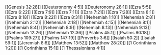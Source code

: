 [[Genesis 32:28]]
[[Deuteronomy 4:5]]
[[Deuteronomy 28:1]]
[[Ezra 5:5]]
[[Ezra 6:22]]
[[Ezra 7:9]]
[[Ezra 7:11]]
[[Ezra 7:21]]
[[Ezra 7:28]]
[[Ezra 8:1]]
[[Ezra 8:18]]
[[Ezra 8:22]]
[[Ezra 8:31]]
[[Nehemiah 1:10]]
[[Nehemiah 2:8]]
[[Nehemiah 2:12]]
[[Nehemiah 2:18]]
[[Nehemiah 4:15]]
[[Nehemiah 8:1]]
[[Nehemiah 8:4]]
[[Nehemiah 8:9]]
[[Nehemiah 8:13]]
[[Nehemiah 9:13]]
[[Nehemiah 12:26]]
[[Nehemiah 12:36]]
[[Psalms 45:1]]
[[Psalms 80:18]]
[[Psalms 109:27]]
[[Psalms 147:19]]
[[Proverbs 3:6]]
[[Isaiah 50:2]]
[[Isaiah 59:1]]
[[Jeremiah 8:8]]
[[Matthew 13:52]]
[[Matthew 28:20]]
[[1 Corinthians 1:20]]
[[1 Corinthians 15:1]]
[[1 Thessalonians 4:1]]
